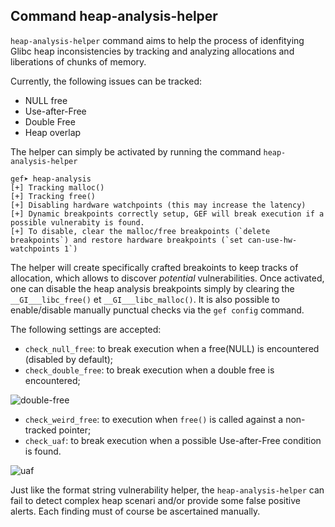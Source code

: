 ## Command heap-analysis-helper ##

`heap-analysis-helper` command aims to help the process of idenfitying Glibc
heap inconsistencies by tracking and analyzing allocations and liberations of
chunks of memory.

Currently, the following issues can be tracked:

   * NULL free
   * Use-after-Free
   * Double Free
   * Heap overlap

The helper can simply be activated by running the command `heap-analysis-helper`

```
gef➤ heap-analysis
[+] Tracking malloc()
[+] Tracking free()
[+] Disabling hardware watchpoints (this may increase the latency)
[+] Dynamic breakpoints correctly setup, GEF will break execution if a possible vulnerabity is found.
[+] To disable, clear the malloc/free breakpoints (`delete breakpoints`) and restore hardware breakpoints (`set can-use-hw-watchpoints 1`)
```

The helper will create specifically crafted breakoints to keep tracks of
allocation, which allows to discover *potential* vulnerabilities. Once
activated, one can disable the heap analysis breakpoints simply by clearing the
`__GI___libc_free()` et `__GI___libc_malloc()`. It is also possible to
enable/disable manually punctual checks via the `gef config` command.

The following settings are accepted:

   * `check_null_free`: to break execution when a free(NULL) is encountered
     (disabled by default);
   * `check_double_free`: to break execution when a double free is encountered;

![double-free](https://i.imgur.com/S7b4FJa.png)

   * `check_weird_free`: to execution when `free()` is called against a
     non-tracked pointer;
   * `check_uaf`: to break execution when a possible Use-after-Free condition is
     found.

![uaf](https://i.imgur.com/NfV5Cu9.png)


Just like the format string vulnerability helper, the `heap-analysis-helper`
can fail to detect complex heap scenari and/or provide some false positive
alerts. Each finding must of course be ascertained manually.
